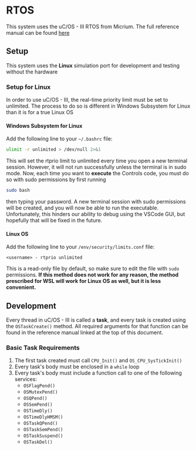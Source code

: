 # RTOS

This system uses the uC/OS - III RTOS from Micrium. The full reference manual can be found [here](https://www.analog.com/media/en/dsp-documentation/software-manuals/Micrium-uCOS-III-UsersManual.pdf)

## Setup

This system uses the **Linux** simulation port for development and testing without the hardware

### Setup for Linux

In order to use uC/OS - III, the real-time priority limit must be set to unlimited. The process to do so is different in Windows Subsystem for Linux than it is for a true Linux OS

#### Windows Subsystem for Linux

Add the following line to your ```~/.bashrc``` file:
```bash
ulimit -r unlimited > /dev/null 2>&1
```
This will set the rtprio limit to unlimited every time you open a new terminal session. However, it will not run successfully unless the terminal is in sudo mode.
Now, each time you want to **execute** the Controls code, you must do so with sudo permissions by first running
```bash
sudo bash
```
then typing your password. A new terminal session with sudo permissions will be created, and you will now be able to run the executable. Unfortunately, this hinders our ability to debug using the VSCode GUI, but hopefully that will be fixed in the future.

#### Linux OS

Add the following line to your ```/env/security/limits.conf``` file:
```
<username> - rtprio unlimited
```
This is a read-only file by default, so make sure to edit the file with ```sudo``` permissions. **If this method does not work for any reason, the method prescribed for WSL will work for Linux OS as well, but it is less convenient.**

## Development

Every thread in uC/OS - III is called a **task**, and every task is created using the ```OSTaskCreate()``` method. All required arguments for that function can be found in the reference manual linked at the top of this document.

### Basic Task Requirements
1. The first task created must call ```CPU_Init()``` and ```OS_CPU_SysTickInit()```
2. Every task's body must be enclosed in a ```while``` loop
3. Every task's body must include a function call to one of the following services:
    - ```OSFlagPend()```
    - ```OSMutexPend()```
    - ```OSQPend()```
    - ```OSSemPend()```
    - ```OSTimeDly()```
    - ```OSTimeDlyHMSM()```
    - ```OSTaskQPend()```
    - ```OSTaskSemPend()```
    - ```OSTaskSuspend()```
    - ```OSTaskDel()```
